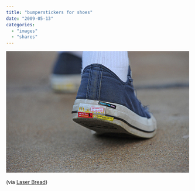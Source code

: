 ```yaml
---
title: "bumperstickers for shoes"
date: "2009-05-13"
categories: 
  - "images"
  - "shares"
---
```


![](images/4wnP83SaFnfmjjb0if0o4w8Ho1_500.jpg)

(via [Laser Bread](http://flickr.com/photos/laserbread))
